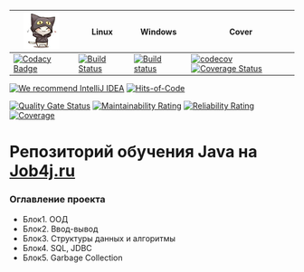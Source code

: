 |<img src="/logo.png" width="64px" height="64px"/>| Linux  | Windows | Cover |
|---|------------- | ------------- | ------------- |
|[![Codacy Badge](https://api.codacy.com/project/badge/Grade/5ce191db70664da891fa68fdfc06f281)](https://www.codacy.com/manual/mi1qw/-job4j_design?utm_source=github.com&amp;utm_medium=referral&amp;utm_content=mi1qw/-job4j_design&amp;utm_campaign=Badge_Grade)   |[![Build Status](https://travis-ci.org/mi1qw/-job4j_design.svg?branch=master)](https://travis-ci.org/mi1qw/-job4j_design)  | [![Build status](https://ci.appveyor.com/api/projects/status/k069njiomj0nnjrg/branch/master?svg=true)](https://ci.appveyor.com/project/mi1qw/job4j-design/branch/master)  | [![codecov](https://codecov.io/gh/mi1qw/-job4j_design/branch/master/graph/badge.svg)](https://codecov.io/gh/mi1qw/-job4j_design) [![Coverage Status](https://coveralls.io/repos/github/mi1qw/-job4j_design/badge.svg)](https://coveralls.io/github/mi1qw/-job4j_design) |

[![We recommend IntelliJ IDEA](https://www.elegantobjects.org/intellij-idea.svg)](https://www.jetbrains.com/idea/)
[![Hits-of-Code](https://hitsofcode.com/github/mi1qw/-job4j_design)](https://hitsofcode.com/view/github/mi1qw/-job4j_design)

[![Quality Gate Status](https://sonarcloud.io/api/project_badges/measure?project=ru.job4j%3Atracker&metric=alert_status)](https://sonarcloud.io/dashboard?id=ru.job4j%3Atracker)
[![Maintainability Rating](https://sonarcloud.io/api/project_badges/measure?project=ru.job4j%3Atracker&metric=sqale_rating)](https://sonarcloud.io/dashboard?id=ru.job4j%3Atracker)
[![Reliability Rating](https://sonarcloud.io/api/project_badges/measure?project=ru.job4j%3Atracker&metric=reliability_rating)](https://sonarcloud.io/dashboard?id=ru.job4j%3Atracker)
[![Coverage](https://sonarcloud.io/api/project_badges/measure?project=ru.job4j%3Atracker&metric=coverage)](https://sonarcloud.io/dashboard?id=ru.job4j%3Atracker)


# Репозиторий обучения Java на [Job4j.ru](http://Job4j.ru)

### Оглавление проекта
+ Блок1. ООД
+ Блок2. Ввод-вывод
+ Блок3. Структуры данных и алгоритмы
+ Блок4. SQL, JDBC
+ Блок5. Garbage Collection
